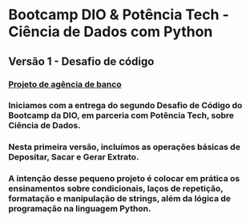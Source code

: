 # Bootcamp DIO & Potência Tech - Ciência de Dados com Python

## Versão 1 - Desafio de código
### [Projeto de agência de banco](https://github.com/therogerioos/bootcamp-DIO-python-potencia-tech/blob/main/bootcamp_DIO_desafio_projeto_banco.py)

### Iniciamos com a entrega do segundo Desafio de Código do Bootcamp da DIO, em parceria com Potência Tech, sobre Ciência de Dados.

### Nesta primeira versão, incluímos as operações básicas de Depositar, Sacar e Gerar Extrato.

### A intenção desse pequeno projeto é colocar em prática os ensinamentos sobre condicionais, laços de repetição, formatação e manipulação de strings, além da lógica de programação na linguagem Python.